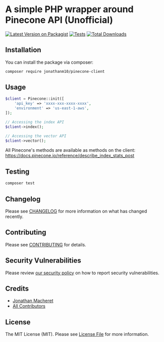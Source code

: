 # A simple PHP wrapper around Pinecone API (Unofficial)

[![Latest Version on Packagist](https://img.shields.io/packagist/v/jonathanm10/pinecone-client.svg?style=flat-square)](https://packagist.org/packages/jonathanm10/pinecone-client)
[![Tests](https://img.shields.io/github/actions/workflow/status/jonathanm10/pinecone-client/run-tests.yml?branch=main&label=tests&style=flat-square)](https://github.com/jonathanm10/pinecone-client/actions/workflows/run-tests.yml)
[![Total Downloads](https://img.shields.io/packagist/dt/jonathanm10/pinecone-client.svg?style=flat-square)](https://packagist.org/packages/jonathanm10/pinecone-client)

## Installation

You can install the package via composer:

```bash
composer require jonathanm10/pinecone-client
```

## Usage

```php
$client = Pinecone::init([
    'api_key' => 'xxxx-xxx-xxxx-xxxx',
    'environment' => 'us-east-1-aws',
]);

// Accessing the index API
$client->index();

// Accessing the vector API
$client->vector();
```

All Pinecone's methods are available as methods on the client: https://docs.pinecone.io/reference/describe_index_stats_post


## Testing

```bash
composer test
```

## Changelog

Please see [CHANGELOG](CHANGELOG.md) for more information on what has changed recently.

## Contributing

Please see [CONTRIBUTING](https://github.com/spatie/.github/blob/main/CONTRIBUTING.md) for details.

## Security Vulnerabilities

Please review [our security policy](../../security/policy) on how to report security vulnerabilities.

## Credits

- [Jonathan Macheret](https://github.com/Jonathanm10)
- [All Contributors](../../contributors)

## License

The MIT License (MIT). Please see [License File](LICENSE.md) for more information.
